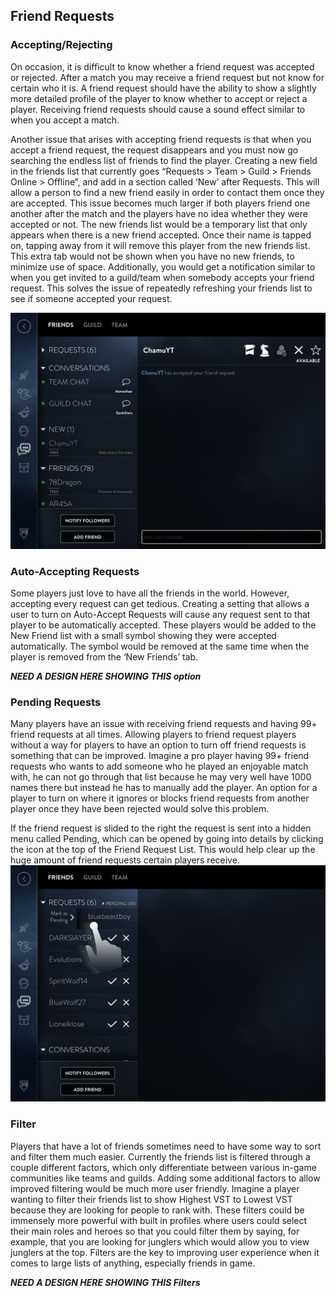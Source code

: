 ## Friend Requests

### Accepting/Rejecting

On occasion, it is difficult to know whether a friend request was accepted or rejected. After a match you may receive a friend request but not know for certain who it is. A friend request should have the ability to show a slightly more detailed profile of the player to know whether to accept or reject a player. Receiving friend requests should cause a sound effect similar to when you accept a match.

Another issue that arises with accepting friend requests is that when you accept a friend request, the request disappears and you must now go searching the endless list of friends to find the player. Creating a new field in the friends list that currently goes “Requests &gt; Team &gt; Guild &gt; Friends Online &gt; Offline”, and add in a section called ‘New’ after Requests. This will allow a person to find a new friend easily in order to contact them once they are accepted. This issue becomes much larger if both players friend one another after the match and the players have no idea whether they were accepted or not. The new friends list would be a temporary list that only appears when there is a new friend accepted. Once their name is tapped on, tapping away from it will remove this player from the new friends list. This extra tab would not be shown when you have no new friends, to minimize use of space. Additionally, you would get a notification similar to when you get invited to a guild/team when somebody accepts your friend request. This solves the issue of repeatedly refreshing your friends list to see if someone accepted your request.

![](/assets/newsection.jpg)

### Auto-Accepting Requests

Some players just love to have all the friends in the world. However, accepting every request can get tedious. Creating a setting that allows a user to turn on Auto-Accept Requests will cause any request sent to that player to be automatically accepted. These players would be added to the New Friend list with a small symbol showing they were accepted automatically. The symbol would be removed at the same time when the player is removed from the ‘New Friends’ tab.

_**NEED A DESIGN HERE SHOWING THIS option**_

### Pending Requests

Many players have an issue with receiving friend requests and having 99+ friend requests at all times. Allowing players to friend request players without a way for players to have an option to turn off friend requests is something that can be improved. Imagine a pro player having 99+ friend requests who wants to add someone who he played an enjoyable match with, he can not go through that list because he may very well have 1000 names there but instead he has to manually add the player. An option for a player to turn on where it ignores or blocks friend requests from another player once they have been rejected would solve this problem.

If the friend request is slided to the right the request is sent into a hidden menu called Pending, which can be opened by going into details by clicking the icon at the top of the Friend Request List. This would help clear up the huge amount of friend requests certain players receive.![](/assets/pendingreq.jpg)

### Filter

Players that have a lot of friends sometimes need to have some way to sort and filter them much easier. Currently the friends list is filtered through a couple different factors, which only differentiate between various in-game communities like teams and guilds. Adding some additional factors to allow improved filtering would be much more user friendly. Imagine a player wanting to filter their friends list to show Highest VST to Lowest VST because they are looking for people to rank with. These filters could be immensely more powerful with built in profiles where users could select their main roles and heroes so that you could filter them by saying, for example, that you are looking for junglers which would allow you to view junglers at the top. Filters are the key to improving user experience when it comes to large lists of anything, especially friends in game.

_**NEED A DESIGN HERE SHOWING THIS Filters**_

